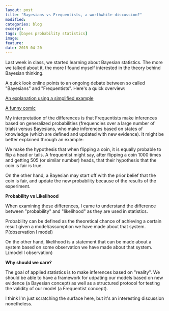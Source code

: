 ```yaml
---
layout: post
title: "Bayesians vs Frequentists, a worthwhile discussion?"
modified:
categories: blog
excerpt: 
tags: [bayes probability statistics]
image:
feature:
date: 2015-04-20
---
```


Last week in class, we started learning about Bayesian statistics. The more we talked about it, the more I found myself interested in the theory behind Bayesian thinking.

A quick look online points to an ongoing debate between so called "Bayesians" and "Frequentists". Here's a quick overview:

[An explanation using a simplified example](http://www.behind-the-enemy-lines.com/2008/01/are-you-bayesian-or-frequentist-or.html)

[A funny comic](https://xkcd.com/1132/)

My interpretation of the differences is that Frequentists make inferences based on generalized probabilities (frequencies over a large number of trials) versus Bayesians, who make inferences based on states of knowledge (which are defined and updated with new evidence). It might be better explained through an example:

We make the hypothesis that when flipping a coin, it is equally probable to flip a head or tails. A frequentist might say, after flipping a coin 1000 times and getting 505 (or similar number) heads, that their hypothesis that the coin is fair is true. 

On the other hand, a Bayesian may start off with the prior belief that the coin is fair, and update the new probability because of the results of the experiment.

**Probability vs Likelihood**

When examining these differences, I came to understand the difference between "probability" and "likelihood" as they are used in statistics. 

Probability can be defined as the theoretical chance of achieving a certain result given a model/assumption we have made about that system. P(observation l model)

On the other hand, likelihood is a statement that can be made about a system based on some observation we have made about that system. L(model l observation)

**Why should we care?**

The goal of applied statistics is to make inferences based on "reality". We should be able to have a framework for udpating our models based on new evidence (a Bayesian concept) as well as a structured protocol for testing the validity of our model (a Frequentist concept).

I think I'm just scratching the surface here, but it's an interesting discussion nonetheless.